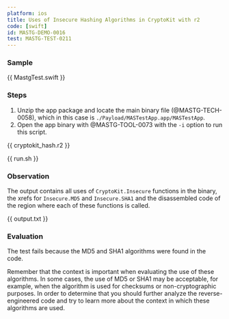 ```yaml
---
platform: ios
title: Uses of Insecure Hashing Algorithms in CryptoKit with r2
code: [swift]
id: MASTG-DEMO-0016
test: MASTG-TEST-0211
---
```


### Sample

{{ MastgTest.swift }}

### Steps

1. Unzip the app package and locate the main binary file (@MASTG-TECH-0058), which in this case is `./Payload/MASTestApp.app/MASTestApp`.
2. Open the app binary with @MASTG-TOOL-0073 with the `-i` option to run this script.

{{ cryptokit_hash.r2 }}

{{ run.sh }}

### Observation

The output contains all uses of `CryptoKit.Insecure` functions in the binary, the xrefs for `Insecure.MD5` and `Insecure.SHA1` and the disassembled code of the region where each of these functions is called.

{{ output.txt }}

### Evaluation

The test fails because the MD5 and SHA1 algorithms were found in the code.

Remember that the context is important when evaluating the use of these algorithms. In some cases, the use of MD5 or SHA1 may be acceptable, for example, when the algorithm is used for checksums or non-cryptographic purposes. In order to determine that you should further analyze the reverse-engineered code and try to learn more about the context in which these algorithms are used.
